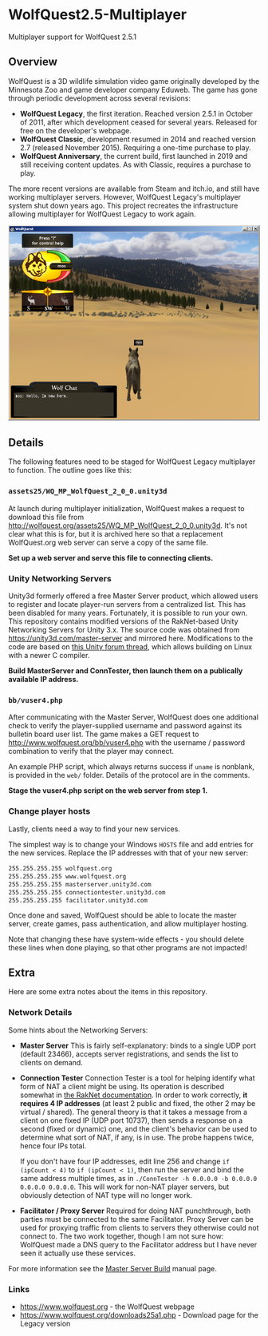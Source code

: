 # WolfQuest2.5-Multiplayer
Multiplayer support for WolfQuest 2.5.1

## Overview
WolfQuest is a 3D wildlife simulation video game originally developed by the Minnesota Zoo and game developer company Eduweb.  The game has gone through periodic development across several revisions:
* **WolfQuest Legacy**, the first iteration.  Reached version 2.5.1 in October of 2011, after which development ceased for several years.  Released for free on the developer's webpage.
* **WolfQuest Classic**, development resumed in 2014 and reached version 2.7 (released November 2015).  Requiring a one-time purchase to play.
* **WolfQuest Anniversary**, the current build, first launched in 2019 and still receiving content updates.  As with Classic, requires a purchase to play.

The more recent versions are available from Steam and itch.io, and still have working multiplayer servers.  However, WolfQuest Legacy's multiplayer system shut down years ago.  This project recreates the infrastructure allowing multiplayer for WolfQuest Legacy to work again.

![Screenshot of WolfQuest Legacy being played in multiplayer mode](multiplayer.png)

## Details
The following features need to be staged for WolfQuest Legacy multiplayer to function.  The outline goes like this:

### `assets25/WQ_MP_WolfQuest_2_0_0.unity3d`
At launch during multiplayer initialization, WolfQuest makes a request to download this file from <http://wolfquest.org/assets25/WQ_MP_WolfQuest_2_0_0.unity3d>.  It's not clear what this is for, but it is archived here so that a replacement WolfQuest.org web server can serve a copy of the same file.

**Set up a web server and serve this file to connecting clients.**

### Unity Networking Servers
Unity3d formerly offered a free Master Server product, which allowed users to register and locate player-run servers from a centralized list.  This has been disabled for many years.  Fortunately, it is possible to run your own.  This repository contains modified versions of the RakNet-based Unity Networking Servers for Unity 3.x.  The source code was obtained from <https://unity3d.com/master-server> and mirrored here.  Modifications to the code are based on [this Unity forum thread](https://discussions.unity.com/t/unity-master-server-ubuntu-build-problem/67603/4), which allows building on Linux with a newer C compiler.

**Build MasterServer and ConnTester, then launch them on a publically available IP address.**

### `bb/vuser4.php`
After communicating with the Master Server, WolfQuest does one additional check to verify the player-supplied username and password against its bulletin board user list.  The game makes a GET request to <http://www.wolfquest.org/bb/vuser4.php> with the username / password combination to verify that the player may connect.

An example PHP script, which always returns success if `uname` is nonblank, is provided in the `web/` folder.  Details of the protocol are in the comments.

**Stage the vuser4.php script on the web server from step 1.**

### Change player hosts
Lastly, clients need a way to find your new services.

The simplest way is to change your Windows `HOSTS` file and add entries for the new services.  Replace the IP addresses with that of your new server:

```
255.255.255.255 wolfquest.org
255.255.255.255 www.wolfquest.org
255.255.255.255 masterserver.unity3d.com
255.255.255.255 connectiontester.unity3d.com
255.255.255.255 facilitator.unity3d.com
```

Once done and saved, WolfQuest should be able to locate the master server, create games, pass authentication, and allow multiplayer hosting.

Note that changing these have system-wide effects - you should delete these lines when done playing, so that other programs are not impacted!

## Extra
Here are some extra notes about the items in this repository.

### Network Details
Some hints about the Networking Servers:

* **Master Server**
  This is fairly self-explanatory: binds to a single UDP port (default 23466), accepts server registrations, and sends the list to clients on demand.

* **Connection Tester**
  Connection Tester is a tool for helping identify what form of NAT a client might be using.  Its operation is described somewhat in [the RakNet documentation](http://www.raknet.net/raknet/manual/natpunchthrough.html).  In order to work correctly, **it requires 4 IP addresses** (at least 2 public and fixed, the other 2 may be virtual / shared).  The general theory is that it takes a message from a client on one fixed IP (UDP port 10737), then sends a response on a second (fixed or dynamic) one, and the client's behavior can be used to determine what sort of NAT, if any, is in use.  The probe happens twice, hence four IPs total.

  If you don't have four IP addresses, edit line 256 and change `if (ipCount < 4)` to `if (ipCount < 1)`, then run the server and bind the same address multiple times, as in `./ConnTester -h 0.0.0.0 -b 0.0.0.0 0.0.0.0 0.0.0.0`.  This will work for non-NAT player servers, but obviously detection of NAT type will no longer work.

* **Facilitator / Proxy Server**
  Required for doing NAT punchthrough, both parties must be connected to the same Facilitator.  Proxy Server can be used for proxying traffic from clients to servers they otherwise could not connect to.  The two work together, though I am not sure how: WolfQuest made a DNS query to the Facilitator address but I have never seen it actually use these services.

For more information see the [Master Server Build](https://docs.unity3d.com/2018.1/Documentation/Manual/net-MasterServer.html) manual page.

### Links
* <https://www.wolfquest.org> - the WolfQuest webpage
* <https://www.wolfquest.org/downloads25a1.php> - Download page for the Legacy version
